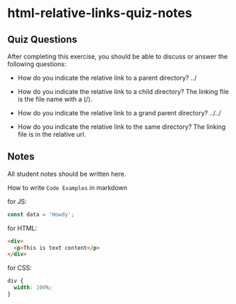 # html-relative-links-quiz-notes

## Quiz Questions

After completing this exercise, you should be able to discuss or answer the following questions:

- How do you indicate the relative link to a parent directory?
  ../

- How do you indicate the relative link to a child directory?
  The linking file is the file name with a (/).

- How do you indicate the relative link to a grand parent directory?
  ../../

- How do you indicate the relative link to the same directory?
  The linking file is in the relative url.

## Notes

All student notes should be written here.

How to write `Code Examples` in markdown

for JS:

```javascript
const data = 'Howdy';
```

for HTML:

```html
<div>
  <p>This is text content</p>
</div>
```

for CSS:

```css
div {
  width: 100%;
}
```

